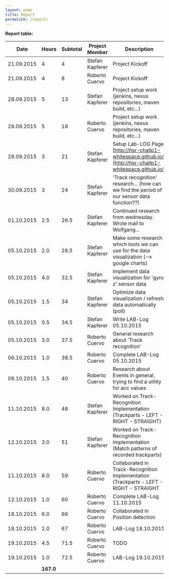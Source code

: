 ```yaml
---
layout: page
title: Report
permalink: /report/
---
```

**Report table:**

| Date        | Hours      | Subtotal | Project Member  | Description                                                                                                   |
| ------------| ---------- | -------- | --------------- | ------------------------------------------------------------------------------------------------------------- |
| 21.09.2015  | 4          | 4        | Stefan Kapferer | Project Kickoff                                                                                               |
| 21.09.2015  | 4          | 8        | Roberto Cuervo  | Project Kickoff                                                                                               |
| 28.09.2015  | 5          | 13       | Stefan Kapferer | Project setup work (jenkins, nexus repositories, maven build, etc...)                                         |
| 28.09.2015  | 5          | 18       | Roberto Cuervo  | Project setup work (jenkins, nexus repositories, maven build, etc...)                                         |
| 28.09.2015  | 3          | 21       | Stefan Kapferer | Setup Lab-LOG Page [http://hsr-challp1-whitespace.github.io/](http://hsr-challp1-whitespace.github.io/)       |
| 30.09.2015  | 3          | 24       | Stefan Kapferer | 'Track recognition' research... (how can we find the period of our sensor data function??)                    |
| 01.10.2015  | 2.5        | 26.5     | Stefan Kapferer | Continued research from wednesday. Wrote mail to Wolfgang...                                                  |
| 05.10.2015  | 2.0        | 28.5     | Stefan Kapferer | Make some research which tools we can use for the data visualization (--> google charts)                      |
| 05.10.2015  | 4.0        | 32.5     | Stefan Kapferer | Implement data visualization for 'gyro z' sensor data                                                         |
| 05.10.2015  | 1.5        | 34       | Stefan Kapferer | Optimize data visualization / refresh data automatically (poll)                                               |
| 05.10.2015  | 0.5        | 34.5     | Stefan Kapferer | Write LAB-Log 05.10.2015                                                                                      |
| 05.10.2015  | 3.0        | 37.5     | Roberto Cuervo  | General research about 'Track recognition'                                                                    |
| 06.10.2015  | 1.0        | 38.5     | Roberto Cuervo  | Complete LAB-Log 05.10.2015                                                                                   |
| 06.10.2015  | 1.5        | 40       | Roberto Cuervo  | Research about Events in general, trying to find a utility for acc values                                     |
| 11.10.2015  | 8.0        | 48       | Stefan Kapferer | Worked on Track-Recognition Implementation (Trackparts - LEFT - RIGHT - STRAIGHT)                             |
| 12.10.2015  | 3.0        | 51       | Stefan Kapferer | Worked on Track-Recognition Implementation (Match patterns of recorded trackparts)                            |
| 11.10.2015  | 8.0        | 59       | Roberto Cuervo  | Collaborated in Track-Recognition Implementation (Trackparts - LEFT - RIGHT - STRAIGHT                        |
| 12.10.2015  | 1.0        | 60       | Roberto Cuervo  | Complete LAB-Log 11.10.2015                                                                                   |
| 18.10.2015  | 6.0        | 66       | Roberto Cuervo  | Collaborated in Position detection                                                                            |
| 18.10.2015  | 1.0        | 67       | Roberto Cuervo  | LAB-Log 18.10.2015                                                                                            |
| 19.10.2015  | 4.5        | 71.5     | Roberto Cuervo  | TODO                                                                                                          |
| 19.10.2015  | 1.0        | 72.5     | Roberto Cuervo  | LAB-Log 19.10.2015                                                                                            |
|             | **167.0**  |          |                                                                                                               |
